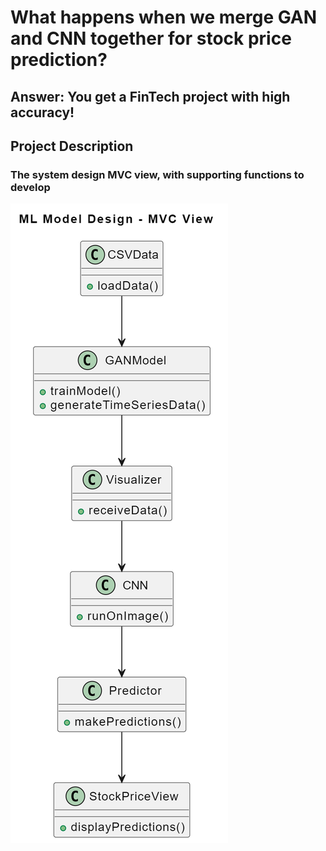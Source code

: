 # What happens when we merge GAN and CNN together for stock price prediction?

## Answer: You get a FinTech project with high accuracy!

## Project Description

### The system design MVC view, with supporting functions to develop

![Alt text](images/chatuml-diagram.png?raw=true "Title")
